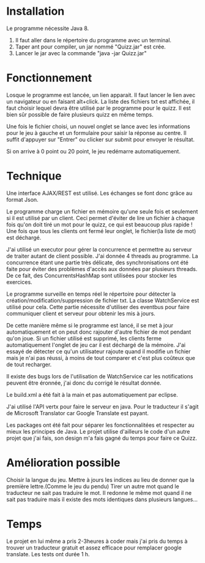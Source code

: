 Installation
=============

Le programme nécessite Java 8.

1. Il faut aller dans le répertoire du programme avec un terminal.
2. Taper ant pour compiler, un jar nommé "Quizz.jar" est crée.
3. Lancer le jar avec la commande "java -jar Quizz.jar"

Fonctionnement
================

Losque le programme est lancée, un lien apparait. Il faut lancer le lien avec un navigateur ou en faisant alt+click.
La liste des fichiers txt est affichée, il faut choisir lequel devra être utilisé par le programme pour le quizz.
Il est bien sûr possible de faire plusieurs quizz en même temps.

Une fois le fichier choisi, un nouvel onglet se lance avec les informations pour le jeu à gauche et un formulaire pour saisir la réponse au centre.
Il suffit d'appuyer sur "Entrer" ou clicker sur submit pour envoyer le résultat.

Si on arrive à 0 point ou 20 point, le jeu redémarre automatiquement.

Technique
==========

Une interface AJAX/REST est utilisé.
Les échanges se font donc grâce au format Json.

Le programme charge un fichier en mémoire qu'une seule fois et seulement si il est utilisé par un client. Ceci permet d'éviter de lire un fichier à
chaque fois qu'on doit tiré un mot pour le quizz, ce qui est beaucoup plus rapide ! Une fois que tous les clients ont fermé leur onglet, le fichier(la liste de mot) est déchargé.

J'ai utilisé un executor pour gérer la concurrence et permettre au serveur de traiter autant de client possible. J'ai donnée 4 threads au programme.
La concurrence étant une partie très délicate, des synchronisations ont été faite pour éviter des problèmes d'accès aux données par plusieurs threads.
De ce fait, des ConcurrentsHashMap sont utilisées pour stocker les exercices.

Le programme surveille en temps réel le répertoire pour détecter la création/modification/suppression de fichier txt. La classe WatchService est utilisé pour cela.
Cette partie nécessite d'utiliser des eventbus pour faire communiquer client et serveur pour obtenir les mis à jours.

De cette manière même si le programme est lancé, il se met à jour automatiquement et on peut donc rajouter d'autre fichier de mot pendant qu'on joue.
Si un fichier utilisé est supprimé, les clients ferme automatiquement l'onglet de jeu car il est déchargé de la mémoire.
J'ai essayé de détecter ce qu'un utilisateur rajoute quand il modifie un fichier mais je n'ai pas réussi, à moins de tout comparer et c'est plus coûteux que de tout recharger.

Il existe des bugs lors de l'utilisation de WatchService car les notifications peuvent être éronnée, j'ai donc du corrigé le résultat donnée.

Le build.xml a été fait à la main et pas automatiquement par eclipse.

J'ai utilisé l'API vertx pour faire le serveur en java.
Pour le traducteur il s'agit de Microsoft Translator car Google Translate est payant.

Les packages ont été fait pour séparer les fonctionnalitées et respecter au mieux les principes de Java.
Le projet utilise d'ailleurs le code d'un autre projet que j'ai fais, son design m'a fais gagné du temps pour faire ce Quizz.

Amélioration possible
======================

Choisir la langue du jeu.
Mettre à jours les indices au lieu de donner que la première lettre.(Comme le jeu du pendu)
Tirer un autre mot quand le traducteur ne sait pas traduire le mot. Il redonne le même mot quand il ne sait pas traduire mais il existe des mots identiques dans plusieurs langues...

Temps
======

Le projet en lui même a pris 2-3heures à coder mais j'ai pris du temps à trouver un traducteur gratuit et assez efficace pour remplacer google translate.
Les tests ont durée 1 h.
